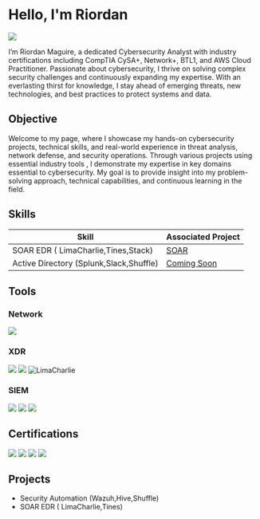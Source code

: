 # Hello, I'm Riordan
<a href="https://www.linkedin.com/in/riordan-maguire-285879109/"><img src="https://img.shields.io/badge/-LinkedIn-0072b1?&style=for-the-badge&logo=linkedin&logoColor=white" /></a>

I’m Riordan Maguire, a dedicated Cybersecurity Analyst with industry certifications including CompTIA CySA+, Network+, BTL1, and AWS Cloud Practitioner. Passionate about cybersecurity, I thrive on solving complex security challenges and continuously expanding my expertise. With an everlasting thirst for knowledge, I stay ahead of emerging threats, new technologies, and best practices to protect systems and data.


## Objective

Welcome to my page, where I showcase my hands-on cybersecurity projects, technical skills, and real-world experience in threat analysis, network defense, and security operations. Through various projects using essential industry tools , I demonstrate my expertise in key domains essential to cybersecurity. My goal is to provide insight into my problem-solving approach, technical capabilities, and continuous learning in the field.

## Skills

| Skill                                         | Associated Project         |
|-----------------------------------------------|----------------------------|
| SOAR EDR ( LimaCharlie,Tines,Stack)     | <a href="https://github.com/RiordanMaguire/SOAR-EDR-Project/blob/main/README.md"> SOAR</a>
| Active Directory (Splunk,Slack,Shuffle) |<a href="https://google.com"> Coming Soon| | 


## Tools

### Network
<div>
    <img src="https://img.shields.io/badge/-Wireshark-1679A7?&style=for-the-badge&logo=Wireshark&logoColor=white" />
   


</div>

### XDR
<div>
    <img src="https://img.shields.io/badge/-Microsoft_Defender_for_Endpoint-00A4EF?&style=for-the-badge&logo=Microsoft&logoColor=white" />
    <img src="https://img.shields.io/badge/-Wazuh-800080?style=for-the-badge&logo=Wazuh&logoColor=white" />
    <img src="https://img.shields.io/badge/-LimaCharlie-00A4EF?&style=for-the-badge&logo=data:image/svg+xml;base64,PHN2ZyB3aWR0aD0iMTYiIGhlaWdodD0iMTYiIHZpZXdCb3g9IjAgMCAxNiAxNiIgZmlsbD0ibm9uZSIgeG1sbnM9Imh0dHA6Ly93d3cudzMu b3JnLzIwMDAvc3ZnIj48cmVjdCB3aWR0aD0iMTYiIGhlaWdodD0iMTYiIGZpbGw9IndoaXRlIi8+PC9zdmc+" alt="LimaCharlie" />



    
</div>

### SIEM
<div>
    <img src="https://img.shields.io/badge/-Microsoft_Sentinel-0078D4?&style=for-the-badge&logo=Microsoft&logoColor=white" />
    <img src="https://img.shields.io/badge/-Splunk-000000?&style=for-the-badge&logo=Splunk&logoColor=white" />
    <img src="https://img.shields.io/badge/-Wazuh-800080?style=for-the-badge&logo=Wazuh&logoColor=white" />

    
</div>

## Certifications
<div>
<img src="https://img.shields.io/badge/-CySA%2B-0033A0?&style=for-the-badge&logo=CompTIA&logoColor=white" />
<img src="https://img.shields.io/badge/-Network%2B-007ACC?&style=for-the-badge&logo=CompTIA&logoColor=white" />
<img src="https://img.shields.io/badge/-AWS%20Cloud%20Practitioner-232F3E?&style=for-the-badge&logo=AmazonAWS&logoColor=white" />
<img src="https://img.shields.io/badge/-Blue%20Team%20Level%201-0000FF?&style=for-the-badge&logoColor=white" />
</div>

## Projects
- Security Automation (Wazuh,Hive,Shuffle)
-  SOAR EDR ( LimaCharlie,Tines)
